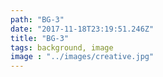 ```yaml
---
path: "BG-3"
date: "2017-11-18T23:19:51.246Z"
title: "BG-3"
tags: background, image
image : "../images/creative.jpg"
---
```

